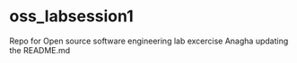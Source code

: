 # oss_labsession1
Repo for Open source software engineering lab excercise
Anagha updating the README.md
